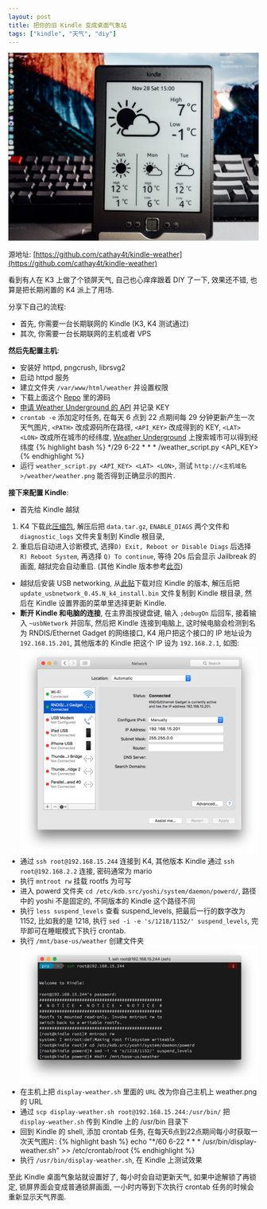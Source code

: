 ```yaml
---
layout: post
title: 把你的旧 Kindle 变成桌面气象站
tags: ["kindle", "天气", "diy"]
---
```


![](/resources/kindle.jpg)  

源地址: [https://github.com/cathay4t/kindle-weather](https://github.com/cathay4t/kindle-weather)

看到有人在 K3 上做了个锁屏天气, 自己也心痒痒跟着 DIY 了一下, 效果还不错, 也算是把长期闲置的 K4 派上了用场.

分享下自己的流程:

* 首先, 你需要一台长期联网的 Kindle (K3, K4 测试通过)
* 其次, 你需要一台长期联网的主机或者 VPS

__然后先配置主机__:

* 安装好 httpd, pngcrush, librsvg2
* 启动 httpd 服务
* 建立文件夹 `/var/www/html/weather` 并设置权限
* 下载上面这个 [Repo](https://github.com/cathay4t/kindle-weather) 里的源码
* [申请 Weather Underground 的 API](http://www.wunderground.com/weather/api/d/login.html) 并记录 KEY
* `crontab -e` 添加定时任务, 在每天 6 点到 22 点期间每 29 分钟更新产生一次天气图片, `<PATH>` 改成源码所在路径, `<API_KEY>` 改成得到的 KEY, `<LAT> <LON>` 改成所在城市的经纬度, [Weather Underground](http://wunderground.com) 上搜索城市可以得到经纬度
{% highlight bash %}
*/29 6-22 * * * <PATH>/weather_script.py <API_KEY> <LAT> <LON>
{% endhighlight %}
* 运行 `weather_script.py <API_KEY> <LAT> <LON>`, 测试 `http://<主机域名>/weather/weather.png` 能否得到正确显示的图片.

__接下来配置 Kindle__:

* 首先给 Kindle 越狱
1. K4 下载此[压缩包](http://www.mobileread.com/forums/attachment.php?attachmentid=141180&d=1439936080), 
解压后把 `data.tar.gz`, `ENABLE_DIAGS` 两个文件和 `diagnostic_logs` 文件夹复制到 Kindle 根目录,
2. 重启后自动进入诊断模式, 选择`D) Exit, Reboot or Disable Diags` 后选择 `R) Reboot System`, 再选择 `Q) To continue`, 等待 20s 后会显示 Jailbreak 的画面, 越狱完会自动重启. (其他 Kindle 版本参考[此页](http://www.mobileread.com/forums/showthread.php?t=88004))
* 越狱后安装 USB networking, 从[此贴](http://www.mobileread.com/forums/showthread.php?t=88004)下载对应 Kindle 的版本, 解压后把 `update_usbnetwork_0.45.N_k4_install.bin` 文件复制到 Kindle 根目录, 然后在 Kindle 设置界面的菜单里选择更新 Kindle.
* __断开 Kindle 和电脑的连接__, 在主界面按键盘键, 输入 `;debugOn` 后回车, 接着输入 `~usbNetwork` 并回车, 然后把 Kindle 连接到电脑上, 这时候电脑会检测到名为 RNDIS/Ethernet Gadget 的网络接口, K4 用户把这个接口的 IP 地址设为 `192.168.15.201`, 其他版本的 Kindle 把这个 IP 设为 `192.168.2.1`,  如图:
![](/resources/interface.png)
* 通过 `ssh root@192.168.15.244` 连接到 K4, 其他版本 Kindle 通过 `ssh root@192.168.2.2` 连接, 密码通常为 mario
* 执行 `mntroot rw` 挂载 rootfs 为可写
* 进入 powerd 文件夹 `cd /etc/kdb.src/yoshi/system/daemon/powerd/`, 路径中的 yoshi 不是固定的, 不同版本的 Kindle 这个路径不同
* 执行 `less suspend_levels` 查看 suspend_levels, 把最后一行的数字改为 1152, 比如我的是 1218, 执行 `sed -i -e 's/1218/1152/' suspend_levels`, 完毕即可在睡眠模式下执行 crontab.
* 执行 `/mnt/base-us/weather` 创建文件夹
![](/resources/ssh.png)
* 在主机上把 `display-weather.sh` 里面的 `URL` 改为你自己主机上 weather.png 的 URL
* 通过 `scp display-weather.sh root@192.168.15.244:/usr/bin/` 把 `display-weather.sh` 传到 Kindle 上的 /usr/bin 目录下
* 回到 Kindle 的 shell, 添加 crontab 任务, 在每天6点到22点期间每小时获取一次天气图片:
{% highlight bash %}
echo "*/60 6-22 * * * /usr/bin/display-weather.sh" >> /etc/crontab/root
{% endhighlight %}
* 执行 `/usr/bin/display-weather.sh`, 在 Kindle 上测试效果

至此 Kindle 桌面气象站就设置好了, 每小时会自动更新天气, 如果中途解锁了再锁定, 锁屏界面会变成普通锁屏画面, 一小时内等到下次执行 crontab 任务的时候会重新显示天气界面.
